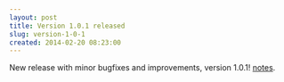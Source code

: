```yaml
---
layout: post
title: Version 1.0.1 released
slug: version-1-0-1
created: 2014-02-20 08:23:00
---
```



New release with minor bugfixes and improvements, version 1.0.1! [notes](/release/1.0.1.html).
